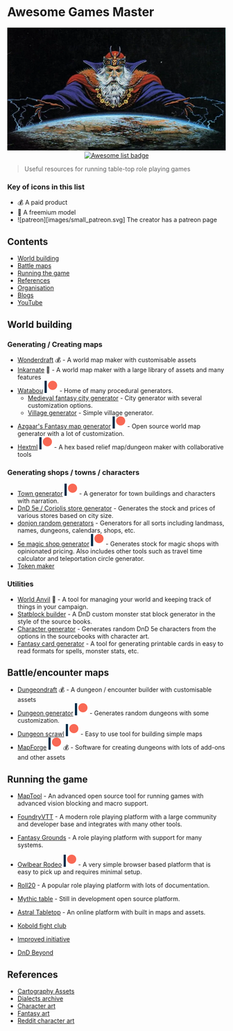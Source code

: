 # Awesome Games Master
<div align="center">
  <img src="./images/Dungeon-Master.png" alt="Jon and the Board Game of Westeros" title="you know nothing, Jon Snow">
  <br />
  <a href="https://awesome.re" title="more awesome lists"><img src="https://awesome.re/badge.svg" alt="Awesome list badge"></a>
</div>

> Useful resources for running table-top role playing games

### Key of icons in this list
- :moneybag: A paid product
- :money_with_wings: A freemium model
- ![patreon][images/small_patreon.svg] The creator has a patreon page

## Contents
* [World building](#world-building)
* [Battle maps](#battle-maps)
* [Running the game](#running-the-game)
* [References](#references)
* [Organisation](#organisation)
* [Blogs](#blogs)
* [YouTube](#youtube)


## World building
### Generating / Creating maps
- [Wonderdraft](https://www.wonderdraft.net/) :moneybag: - A world map maker with customisable assets
- [Inkarnate](https://inkarnate.com/) :money_with_wings: - A world map maker with a large library of assets and many features
- [Watabou](https://watabou.itch.io) [![Patreon](/images/small_patreon.svg)](https://www.patreon.com/watawatabou) - Home of many procedural generators.
  * [Medieval fantasy city generator](https://watabou.itch.io/medieval-fantasy-city-generator) - City generator with several customization options.
  * [Village generator](https://watabou.itch.io/village-generator) - Simple village generator.
- [Azgaar's Fantasy map generator](https://azgaar.github.io/Fantasy-Map-Generator/) [![Patreon](/images/small_patreon.svg)](https://www.patreon.com/azgaar) - Open source world map generator with a lot of customization.
- [Hextml](http://hextml.playest.net/) [![Patreon](/images/small_patreon.svg)](https://www.patreon.com/playest) - A hex based relief map/dungeon maker with collaborative tools

### Generating shops / towns / characters
- [Town generator](https://eigengrausgenerator.com/) [![Patreon](/images/small_patreon.svg)](https://www.patreon.com/join/eigengrausgenerator) - A generator for town buildings and characters with narration.
- [DnD 5e / Coriolis store generator](http://dndstores.azurewebsites.net/index.html) - Generates the stock and prices of various stores based on city size.
- [donjon random generators](http://donjon.bin.sh/) - Generators for all sorts including landmass, names, dungeons, calendars, shops, etc.
- [5e magic shop generator](https://5emagic.shop/generate) [![Patreon](/images/small_patreon.svg)](https://5emagic.shop/generate) - Generates stock for magic shops with opinionated pricing. Also includes other tools such as travel time calculator and teleportation circle generator.
- [Token maker](https://rolladvantage.com/tokenstamp/)

### Utilities
- [World Anvil](https://www.worldanvil.com/) :money_with_wings: - A tool for managing your world and keeping track of things in your campaign.
- [Statblock builder](https://tetra-cube.com/dnd/dnd-statblock.html) - A DnD custom monster stat block generator in the style of the source books.
- [Character generator](https://tetra-cube.com/dnd/dnd-char-gen.html) - Generates random DnD 5e characters from the options in the sourcebooks with character art.
- [Fantasy card generator](https://crobi.github.io/rpg-cards) - A tool for generating printable cards in easy to read formats for spells, monster stats, etc.

## Battle/encounter maps
- [Dungeondraft](https://dungeondraft.net/) :moneybag: - A dungeon / encounter builder with customisable assets
- [Dungeon generator](https://dungen.app/dungen/) [![Patreon](/images/small_patreon.svg)](https://www.patreon.com/DungeonChannel) - Generates random dungeons with some customization.
- [Dungeon scrawl](https://dungeonscrawl.com/) [![Patreon](/images/small_patreon.svg)](https://www.patreon.com/bePatron?u=35362025) - Easy to use tool for building simple maps
- [MapForge](https://www.mapforge-software.com) [![Patreon](/images/small_patreon.svg)](https://www.patreon.com/heruca) :moneybag: - Software for creating dungeons with lots of add-ons and other assets

## Running the game
- [MapTool](https://www.rptools.net/toolbox/maptool/) - An advanced open source tool for running games with advanced vision blocking and macro support.
- [FoundryVTT](https://foundryvtt.com/) - A modern role playing platform with a large community and developer base and integrates with many other tools.
- [Fantasy Grounds](http://www.fantasygrounds.com/home/home.php) - A role playing platform with support for many systems.
- [Owlbear Rodeo](https://www.owlbear.rodeo/) [![Patreon](/images/small_patreon.svg)](https://www.patreon.com/owlbearrodeo) - A very simple browser based platform that is easy to pick up and requires minimal setup.
- [Roll20](https://roll20.net/) - A popular role playing platform with lots of documentation.
- [Mythic table](https://www.mythictable.com/) - Still in development open source platform.
- [Astral Tabletop](https://www.astraltabletop.com/) - An online platform with built in maps and assets.

- [Kobold fight club](https://kobold.club/fight/#/encounter-builder)
- [Improved initiative](https://www.improved-initiative.com/)
- [DnD Beyond](https://www.dndbeyond.com/)

## References
- [Cartography Assets](http://cartographyassets.com/)
- [Dialects archive](https://www.dialectsarchive.com/)
- [Character art](https://www.pinterest.co.uk/efilean/)
- [Fantasy art](https://www.pinterest.co.uk/FantasyPicsInc/pathfinder-dd-dnd-35-5e-5th-ed-fantasy-d20-pfrpg-r/)
- [Reddit character art](https://www.reddit.com/r/characterdrawing)

